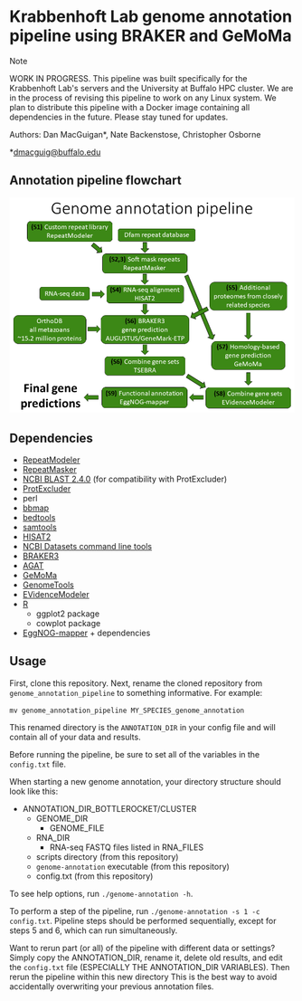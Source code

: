 # Krabbenhoft Lab genome annotation pipeline using BRAKER and GeMoMa

> [!NOTE] 
> WORK IN PROGRESS.
> This pipeline was built specifically for the Krabbenhoft Lab's servers and the University at Buffalo HPC cluster. 
> We are in the process of revising this pipeline to work on any Linux system. 
> We plan to distribute this pipeline with a Docker image containing all dependencies in the future.
> Please stay tuned for updates.

Authors: Dan MacGuigan*, Nate Backenstose, Christopher Osborne

*dmacguig@buffalo.edu

## Annotation pipeline flowchart
![flowchart](/annotation_flowchart.png)

## Dependencies

- [RepeatModeler](https://www.repeatmasker.org/RepeatModeler/)
- [RepeatMasker](https://www.repeatmasker.org/)
- [NCBI BLAST 2.4.0](https://ftp.ncbi.nlm.nih.gov/blast/executables/blast+/2.4.0/) (for compatibility with ProtExcluder)
- [ProtExcluder](https://github.com/NBISweden/ProtExcluder)
- perl
- [bbmap](https://sourceforge.net/projects/bbmap/)
- [bedtools](https://bedtools.readthedocs.io/en/latest/)
- [samtools](https://www.htslib.org/)
- [HISAT2](https://github.com/DaehwanKimLab/hisat2)
- [NCBI Datasets command line tools](https://www.ncbi.nlm.nih.gov/datasets/docs/v2/download-and-install/)
- [BRAKER3](https://github.com/Gaius-Augustus/BRAKER)
- [AGAT](https://agat.readthedocs.io/en/latest/agat_how_does_it_work.html)
- [GeMoMa](https://www.jstacs.de/index.php/GeMoMa)
- [GenomeTools](http://genometools.org/)
- [EVidenceModeler](https://github.com/EVidenceModeler/EVidenceModeler/wiki)
- [R](https://cran.r-project.org/)
	- ggplot2 package
	- cowplot package
- [EggNOG-mapper](https://github.com/eggnogdb/eggnog-mapper) + dependencies

## Usage

First, clone this repository. 
Next, rename the cloned repository from `genome_annotation_pipeline` to something informative.
For example: 
```
mv genome_annotation_pipeline MY_SPECIES_genome_annotation
```
This renamed directory is the `ANNOTATION_DIR` in your config file and will contain all of your data and results. 

Before running the pipeline, be sure to set all of the variables in the `config.txt` file.

When starting a new genome annotation, your directory structure should look like this:

- ANNOTATION_DIR_BOTTLEROCKET/CLUSTER
  - GENOME_DIR
    - GENOME_FILE
  - RNA_DIR
    - RNA-seq FASTQ files listed in RNA_FILES
  - scripts directory (from this repository)
  - `genome-annotation` executable (from this repository)
  - config.txt (from this repository)

To see help options, run `./genome-annotation -h`.

To perform a step of the pipeline, run `./genome-annotation -s 1 -c config.txt`. 
Pipeline steps should be performed sequentially, except for steps 5 and 6, which can run simultaneously.

Want to rerun part (or all) of the pipeline with different data or settings?
Simply copy the ANNOTATION_DIR, rename it, delete old results, and edit the `config.txt` file (ESPECIALLY THE ANNOTATION_DIR VARIABLES). 
Then rerun the pipeline within this new directory
This is the best way to avoid accidentally overwriting your previous annotation files.
